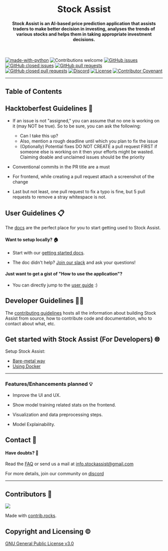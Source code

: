<p align=center>
  <h1 align=center> Stock Assist </h1>
</p>

<div align=center>
  <h4>Stock Assist is an AI-based price prediction application that assists traders to make better decision in investing, analyses the trends of various stocks and helps them in taking appropriate investment decisions.</h4>
</div>  
<br/>

[![made-with-python](https://img.shields.io/badge/Made%20with-Python-1f425f.svg)](https://www.python.org/)
![Contributions welcome](https://img.shields.io/badge/contributions-welcome-orange.svg)
[![GitHub issues](https://img.shields.io/github/issues-raw/techonerd/stock-assist?color=red)](https://github.com/techonerd/stock-assist/issues?q=is%3Aopen+is%3Aissue)
[![GitHub closed issues](https://img.shields.io/github/issues-closed-raw/techonerd/stock-assist)](https://github.com/techonerd/stock-assist/issues?q=is%3Aissue+is%3Aclosed)
[![GitHub pull requests](https://img.shields.io/github/issues-pr-raw/techonerd/stock-assist?color=brightgreen)](https://github.com/techonerd/stock-assist/pulls?q=is%3Aopen+is%3Apr)
[![GitHub closed pull requests](https://img.shields.io/github/issues-pr-closed-raw/techonerd/stock-assist?color=green)](https://github.com/techonerd/stock-assist/pulls?q=is%3Apr+is%3Aclosed)
[![Discord](https://img.shields.io/badge/Join%20Our%20Community-Discord-purple)](#todo)
[![License](https://img.shields.io/badge/License-MIT-blue.svg)](https://img.shields.io/badge/License-MIT-blue.svg)
[![Contributor Covenant](https://img.shields.io/badge/Contributor%20Covenant-2.0-4baaaa.svg)](CODE_OF_CONDUCT.md)

<hr/>

## Table of Contents

## Hacktoberfest Guidelines 📝

- If an issue is not "assigned," you can assume that no one is working on it (may NOT be true). So to be sure, you can ask the following:

  - Can I take this up?
  - Also, mention a rough deadline until which you plan to fix the issue
  - (Optionally) Potential fixes
    DO NOT CREATE a pull request FIRST if someone else is working on it then your efforts might be wasted. Claiming doable and unclaimed issues should be the priority

- Conventional commits in the PR title are a must

- For frontend, while creating a pull request attach a screenshot of the change

- Last but not least, one pull request to fix a typo is fine, but 5 pull requests to remove a stray whitespace is not.

## User Guidelines 📋

The [docs](#todo) are the perfect place for you to start getting used to Stock Assist.

#### Want to setup locally? 🏠

- Start with our [getting started docs](https://github.com/techonerd/stock-assist/blob/main/getting_started.md).

- The doc didn't help? [Join our slack](#todo) and ask your questions!

#### Just want to get a gist of "How to use the application"?

- You can directly jump to the [user guide](#todo) :)

## Developer Guidelines 👩‍💻

The [contributing guidelines](https://github.com/techonerd/stock-assist/blob/main/CONTRIBUTING.md) hosts all the information about building Stock Assist from source, how to contribute code and documentation, who to contact about what, etc.

## Get started with Stock Assist (For Developers) 🌐

Setup Stock Assist:

- [Bare-metal way](#todo)
- [Using Docker](#todo)

---

### Features/Enhancements planned 💡

- Improve the UI and UX.

- Show model training related stats on the frontend.

- Visualization and data preprocessing steps.

- Model Explainability.

## Contact 📧

#### Have doubts? 💬

Read the [FAQ](#todo) or send us a mail at info.stockassist@gmail.com

For more details, join our community on [discord](#todo)

---

## Contributors 💯

<a href="https://github.com/techonerd/stock-assist/graphs/contributors">
  <img src="https://contrib.rocks/image?repo=techonerd/stock-assist" />
</a>

Made with [contrib.rocks](https://contrib.rocks/preview?repo=techonerd%2Fstock-assist).

## Copyright and Licensing ©

[GNU General Public License v3.0](https://github.com/techonerd/stock-assist/blob/main/LICENSE)
